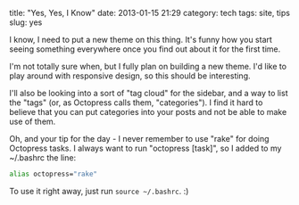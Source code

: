 title: "Yes, Yes, I Know"
date: 2013-01-15 21:29
category: tech
tags: site, tips
slug: yes

I know, I need to put a new theme on this thing. It's funny how you start seeing something everywhere once you find out about it for the first time.

I'm not totally sure when, but I fully plan on building a new theme. I'd like to play around with responsive design, so this should be interesting.

I'll also be looking into a sort of "tag cloud" for the sidebar, and a way to list the "tags" (or, as Octopress calls them, "categories"). I find it hard to believe that you can put categories into your posts and not be able to make use of them.

Oh, and your tip for the day - I never remember to use "rake" for doing Octopress tasks. I always want to run "octopress [task]", so I added to my ~/.bashrc the line:

```sh
alias octopress="rake"
```

To use it right away, just run `source ~/.bashrc`. :)
